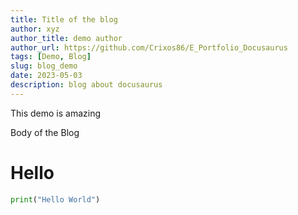 ```yaml
---
title: Title of the blog
author: xyz
author_title: demo author
author_url: https://github.com/Crixos86/E_Portfolio_Docusaurus
tags: [Demo, Blog]
slug: blog_demo
date: 2023-05-03
description: blog about docusaurus
---
```


 This demo is amazing

<!--truncate-->


Body of the Blog

# Hello

```python
print("Hello World")
```